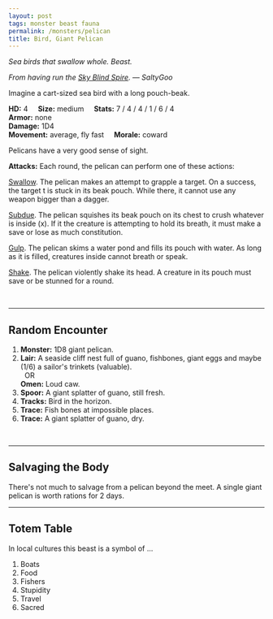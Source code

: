 ```yaml
---
layout: post
tags: monster beast fauna
permalink: /monsters/pelican
title: Bird, Giant Pelican
---
```


*Sea birds that swallow whole. Beast.*

<span class="alchemy"> *From having run the [Sky Blind Spire](http://blog.trilemma.com/2016/04/the-sky-blind-spire.html). — SaltyGoo* </span>

Imagine a cart-sized sea bird with a long pouch-beak.

**HD:** 4  &nbsp; &nbsp;  **Size:** medium &nbsp; &nbsp; **Stats:** 7 / 4 / 4 / 1 / 6 / 4 <br>
**Armor:** none <br>
**Damage:** 1D4 <br>
**Movement:** average, fly fast &nbsp; &nbsp; **Morale:** coward <br>

Pelicans have a very good sense of sight.

**Attacks:** Each round, the pelican can perform one of these actions:

<ins>Swallow</ins>. The pelican makes an attempt to grapple a target. On a success, the target t is stuck in its beak pouch. While there, it cannot use any weapon bigger than a dagger. 

<ins>Subdue</ins>. The pelican squishes its beak pouch on its chest to crush whatever is inside (x). If it the creature is attempting to hold its breath, it must make a save or lose as much constitution.

<ins>Gulp</ins>. The pelican skims a water pond and fills its pouch with water. As long as it is filled, creatures inside cannot breath or speak.

<ins>Shake</ins>. The pelican violently shake its head. A creature in its pouch must save or be stunned for a round.

<br>

---

## Random Encounter

1. **Monster:** 1D8 giant pelican.
1. **Lair:** A seaside cliff nest full of guano, fishbones, giant eggs and maybe (1/6) a sailor's trinkets (valuable). <br>	&nbsp; OR <br>	**Omen:** Loud caw.
1. **Spoor:** A giant splatter of guano, still fresh.
1. **Tracks:** Bird in the horizon.
1. **Trace:** Fish bones at impossible places. 
1. **Trace:** A giant splatter of guano, dry.

<br>

---

## Salvaging the Body

There's not much to salvage from a pelican beyond the meet. A single giant pelican is worth rations for 2 days.

---

## Totem Table

In local cultures this beast is a symbol of ...

1. Boats
1. Food
1. Fishers
1. Stupidity
1. Travel
1. Sacred 

